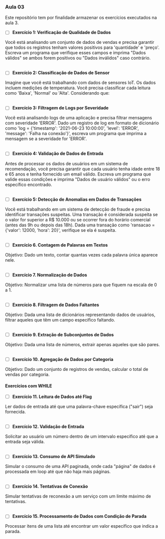### Aula 03

Este repositório tem por finalidade armazenar os exercícios executados na aula 3.


- [ ] **Exercício 1: Verificação de Qualidade de Dados**
<div style="text-align: left">
Você está analisando um conjunto de dados de vendas e precisa garantir que todos os 
registros tenham valores positivos para 'quantidade' e 'preço'. 
Escreva um programa que verifique esses campos e imprima "Dados válidos" se ambos 
forem positivos ou "Dados inválidos" caso contrário.
</div>
<br>


- [ ] **Exercício 2: Classificação de Dados de Sensor**
<div style="text-align: left">
Imagine que você está trabalhando com dados de sensores IoT. 
Os dados incluem medições de temperatura. Você precisa classificar cada leitura 
como 'Baixa', 'Normal' ou 'Alta'. Considerando que:
</div>
<br>

- [ ] **Exercício 3: Filtragem de Logs por Severidade**
<div style="text-align: left">
Você está analisando logs de uma aplicação e precisa filtrar mensagens 
com severidade 'ERROR'. Dado um registro de log em formato de dicionário 
como 'log = {'timestamp': '2021-06-23 10:00:00', 'level': 'ERROR', 'message': 'Falha na conexão'}', 
escreva um programa que imprima a mensagem se a severidade for 'ERROR'.
</div>
<br>

- [ ] **Exercício 4: Validação de Dados de Entrada**
<div style="text-align: left">
Antes de processar os dados de usuários em um sistema de recomendação, 
você precisa garantir que cada usuário tenha idade entre 18 e 65 anos e tenha 
fornecido um email válido. Escreva um programa que valide essas condições 
e imprima "Dados de usuário válidos" ou o erro específico encontrado.
</div>
<br>

- [ ] **Exercício 5: Detecção de Anomalias em Dados de Transações**
<div style="text-align: left">
Você está trabalhando em um sistema de detecção de fraude e precisa identificar 
transações suspeitas. Uma transação é considerada suspeita se o valor for superior 
a R$ 10.000 ou se ocorrer fora do horário comercial (antes das 9h ou depois das 18h). 
Dada uma transação como 'ransacao = {'valor': 12000, 'hora': 20}', verifique se ela é suspeita.
</div>
<br>

- [ ] **Exercício 6. Contagem de Palavras em Textos**
<div style="text-align: left">
Objetivo: Dado um texto, contar quantas vezes cada palavra única aparece nele.
</div>
<br>

- [ ] **Exercício 7. Normalização de Dados**
<div style="text-align: left">
Objetivo: Normalizar uma lista de números para que fiquem na escala de 0 a 1.
</div>
<br>

- [ ] **Exercício 8. Filtragem de Dados Faltantes**
<div style="text-align: left">
Objetivo: Dada uma lista de dicionários representando dados de usuários, 
filtrar aqueles que têm um campo específico faltando.
</div>
<br>

- [ ] **Exercício 9. Extração de Subconjuntos de Dados**
<div style="text-align: left">
Objetivo: Dada uma lista de números, extrair apenas aqueles que são pares.
</div>
<br>

- [ ] **Exercício 10. Agregação de Dados por Categoria**
<div style="text-align: left">
Objetivo: Dado um conjunto de registros de vendas, calcular o total de vendas por categoria.
</div>

#### Exercícios com WHILE

- [ ] **Exercício 11. Leitura de Dados até Flag**
<div style="text-align: left">
Ler dados de entrada até que uma palavra-chave específica ("sair") seja fornecida.
</div>
<br>

- [ ] **Exercício 12. Validação de Entrada**
<div style="text-align: left">
Solicitar ao usuário um número dentro de um intervalo específico até que a entrada seja válida.
</div>
<br>

- [ ] **Exercício 13. Consumo de API Simulado**
<div style="text-align: left">
Simular o consumo de uma API paginada, onde cada "página" de dados é processada em loop até que não haja mais páginas.
</div>
<br>

- [ ] **Exercício 14. Tentativas de Conexão**
<div style="text-align: left">
Simular tentativas de reconexão a um serviço com um limite máximo de tentativas.
</div>
<br>

- [ ] **Exercício 15. Processamento de Dados com Condição de Parada**
<div style="text-align: left">
Processar itens de uma lista até encontrar um valor específico que indica a parada.
</div>